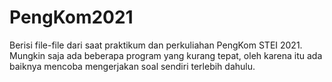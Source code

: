 # PengKom2021
Berisi file-file dari saat praktikum dan perkuliahan PengKom STEI 2021.
Mungkin saja ada beberapa program yang kurang tepat, oleh karena itu ada baiknya mencoba mengerjakan soal sendiri terlebih dahulu.
